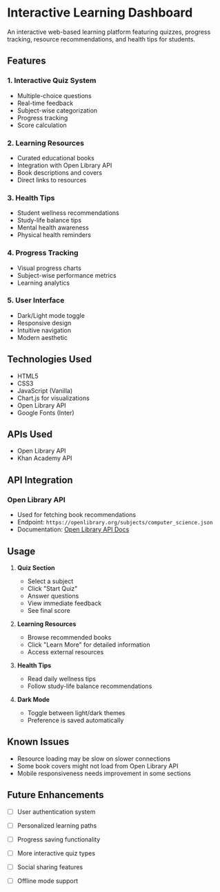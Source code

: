 # Interactive Learning Dashboard

An interactive web-based learning platform featuring quizzes, progress tracking, resource recommendations, and health tips for students.

## Features

### 1. Interactive Quiz System
- Multiple-choice questions
- Real-time feedback
- Subject-wise categorization
- Progress tracking
- Score calculation

### 2. Learning Resources
- Curated educational books
- Integration with Open Library API
- Book descriptions and covers
- Direct links to resources

### 3. Health Tips
- Student wellness recommendations
- Study-life balance tips
- Mental health awareness
- Physical health reminders

### 4. Progress Tracking
- Visual progress charts
- Subject-wise performance metrics
- Learning analytics

### 5. User Interface
- Dark/Light mode toggle
- Responsive design
- Intuitive navigation
- Modern aesthetic

## Technologies Used

- HTML5
- CSS3
- JavaScript (Vanilla)
- Chart.js for visualizations
- Open Library API
- Google Fonts (Inter)

## APIs Used

- Open Library API
- Khan Academy API


## API Integration

### Open Library API
- Used for fetching book recommendations
- Endpoint: `https://openlibrary.org/subjects/computer_science.json`
- Documentation: [Open Library API Docs](https://openlibrary.org/developers/api)

## Usage

1. **Quiz Section**
   - Select a subject
   - Click "Start Quiz"
   - Answer questions
   - View immediate feedback
   - See final score

2. **Learning Resources**
   - Browse recommended books
   - Click "Learn More" for detailed information
   - Access external resources

3. **Health Tips**
   - Read daily wellness tips
   - Follow study-life balance recommendations

4. **Dark Mode**
   - Toggle between light/dark themes
   - Preference is saved automatically

## Known Issues

- Resource loading may be slow on slower connections
- Some book covers might not load from Open Library API
- Mobile responsiveness needs improvement in some sections

## Future Enhancements

- [ ] User authentication system
- [ ] Personalized learning paths
- [ ] Progress saving functionality
- [ ] More interactive quiz types
- [ ] Social sharing features
- [ ] Offline mode support

